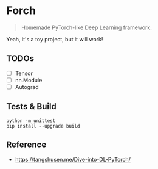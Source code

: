 # Forch
> Homemade PyTorch-like Deep Learning framework.

Yeah, it's a toy project, but it will work!

## TODOs
- [ ] Tensor
- [ ] nn.Module
- [ ] Autograd

## Tests & Build
```shell script
python -m unittest
pip install --upgrade build

```

## Reference
+ https://tangshusen.me/Dive-into-DL-PyTorch/